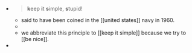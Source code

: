 - > **k**eep **i**t **s**imple, **s**tupid!
	- said to have been coined in the [[united states]] navy in 1960.
	-
	- we abbreviate this principle to [[keep it simple]] because we try to [[be nice]].
-